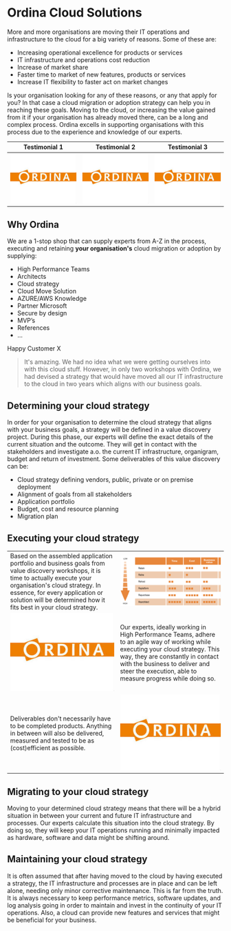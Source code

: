 # Ordina Cloud Solutions
More and more organisations are moving their IT operations and infrastructure to the cloud for a big variety of reasons. Some of these are:
- Increasing operational excellence for products or services
- IT infrastructure and operations cost reduction
- Increase of market share
- Faster time to market of new features, products or services
- Increase IT flexibility to faster act on market changes 

Is your organisation looking for any of these reasons, or any that apply for you? In that case a cloud migration or adoption strategy can help you in reaching these goals. Moving to the cloud, or increasing the value gained from it if your organisation has already moved there, can be a long and complex process. Ordina excells in supporting organisations with this process due to the experience and knowledge of our experts.

| Testimonial 1 | Testimonial 2 | Testimonial 3 |
|:-------------:|:-------------:|:-------------:|
|![logo](./img/ordina-logo.jpeg)|![logo](./img/ordina-logo.jpeg)|![logo](./img/ordina-logo.jpeg)|

## Why Ordina
We are a 1-stop shop that can supply experts from A-Z in the process, executing and retaining **your organisation's** cloud migration or adoption by supplying:
- High Performance Teams
- Architects
- Cloud strategy​
- Cloud Move Solution​
- AZURE/AWS Knowledge​
- Partner Microsoft​
- Secure by design​
- MVP’s​
- References
- ...

Happy Customer X
> It's amazing. We had no idea what we were getting ourselves into with this cloud stuff. However, in only two workshops with Ordina, we had devised a strategy that would have moved all our IT infrastructure to the cloud in two years which aligns with our business goals.

## Determining your cloud strategy
In order for your organisation to determine the cloud strategy that aligns with your business goals, a strategy will be defined in a value discovery project. During this phase, our experts will define the exact details of the current situation and the outcome. They will get in contact with the stakeholders and investigate a.o. the current IT infrastructure, organigram, budget and return of investment. Some deliverables of this value discovery can be:
- Cloud strategy defining vendors, public, private or on premise deployment
- Alignment of goals from all stakeholders
- Application portfolio
- Budget, cost and resource planning
- Migration plan

## Executing your cloud strategy
|||
|---|---|
|Based on the assembled application portfolio and business goals from value discovery workshops, it is time to actually execute your organisation's cloud strategy. In essence, for every application or solution will be determined how it fits best in your cloud strategy.|![the-r](./img/find-the-r.png)|
|![logo](./img/ordina-logo.jpeg)|Our experts, ideally working in High Performance Teams, adhere to an agile way of working while executing your cloud strategy. This way, they are constantly in contact with the business to deliver and steer the execution, able to measure progress while doing so.|[logo](./img/ordina-logo.jpeg)|
|Deliverables don't necessarily have to be completed products. Anything in between will also be delivered, measured and tested to be as (cost)efficient as possible.|![logo](./img/ordina-logo.jpeg)|

## Migrating to your cloud strategy
Moving to your determined cloud strategy means that there will be a hybrid situation in between your current and future IT infrastructure and processes. Our experts calculate this situation into the cloud strategy. By doing so, they will keep your IT operations running and minimally impacted as hardware, software and data might be shifting around.

## Maintaining your cloud strategy
It is often assumed that after having moved to the cloud by having executed a strategy, the IT infrastructure and processes are in place and can be left alone, needing only minor corrective maintenance. This is far from the truth. It is always necessary to keep performance metrics, software updates, and log analysis going in order to maintain and invest in the continuity of your IT operations. Also, a cloud can provide new features and services that might be beneficial for your business.        